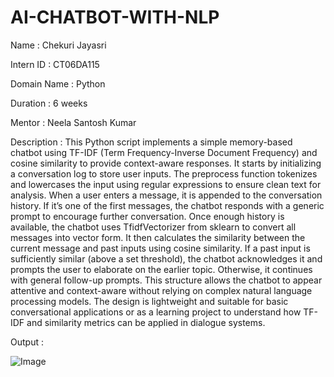 # AI-CHATBOT-WITH-NLP

Name : Chekuri Jayasri

Intern ID : CT06DA115

Domain Name : Python

Duration : 6 weeks

Mentor : Neela Santosh Kumar

Description : This Python script implements a simple memory-based chatbot using TF-IDF (Term Frequency-Inverse Document Frequency) and cosine similarity to provide context-aware responses. It starts by initializing a conversation log to store user inputs. The preprocess function tokenizes and lowercases the input using regular expressions to ensure clean text for analysis. When a user enters a message, it is appended to the conversation history. If it’s one of the first messages, the chatbot responds with a generic prompt to encourage further conversation. Once enough history is available, the chatbot uses TfidfVectorizer from sklearn to convert all messages into vector form. It then calculates the similarity between the current message and past inputs using cosine similarity. If a past input is sufficiently similar (above a set threshold), the chatbot acknowledges it and prompts the user to elaborate on the earlier topic. Otherwise, it continues with general follow-up prompts. This structure allows the chatbot to appear attentive and context-aware without relying on complex natural language processing models. The design is lightweight and suitable for basic conversational applications or as a learning project to understand how TF-IDF and similarity metrics can be applied in dialogue systems.

Output :

![Image](https://github.com/user-attachments/assets/c4f5f165-1ae9-4e25-bd0a-c3af8311a06f)


